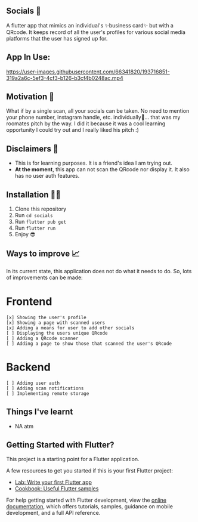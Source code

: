## Socials 🎥

A flutter app that mimics an individual's ✨business card✨ but with a QRcode. It keeps record of all the user's profiles for various social media platforms that the user has signed up for.

## App In Use:


https://user-images.githubusercontent.com/66341820/193716851-319a2a6c-5ef3-4cf3-b126-b3cf4b0248ac.mp4



## Motivation 🤔

What if by a single scan, all your socials can be taken. No need to mention your phone number, instagram handle, etc. individually🤔... that was my roomates pitch by the way. I did it because it was a cool learning opportunity I could try out and I really liked his pitch :)

## Disclaimers 🚨

- This is for learning purposes. It is a friend's idea I am trying out.
- **At the moment**, this app can not scan the QRcode nor display it. It also has no user auth features.

## Installation 👩‍💻

1. Clone this repository
2. Run `cd socials`
3. Run `flutter pub get`
4. Run `flutter run`
5. Enjoy 😎


## Ways to improve 📈

In its current state, this application does not do what it needs to do. So, lots of improvements can be made:

  # Frontend

    [x] Showing the user's profile
    [x] Showing a page with scanned users
    [x] Adding a means for user to add other socials
    [ ] Displaying the users unique QRcode
    [ ] Adding a QRcode scanner
    [ ] Adding a page to show those that scanned the user's QRcode

  # Backend

    [ ] Adding user auth
    [ ] Adding scan notifications
    [ ] Implementing remote storage 

## Things I've learnt
- NA atm

## Getting Started with Flutter?

This project is a starting point for a Flutter application.

A few resources to get you started if this is your first Flutter project:

- [Lab: Write your first Flutter app](https://docs.flutter.dev/get-started/codelab)
- [Cookbook: Useful Flutter samples](https://docs.flutter.dev/cookbook)

For help getting started with Flutter development, view the
[online documentation](https://docs.flutter.dev/), which offers tutorials,
samples, guidance on mobile development, and a full API reference.
